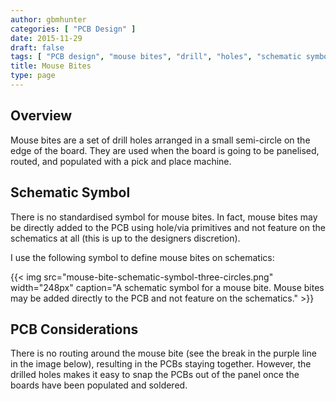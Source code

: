 ```yaml
---
author: gbmhunter
categories: [ "PCB Design" ]
date: 2015-11-29
draft: false
tags: [ "PCB design", "mouse bites", "drill", "holes", "schematic symbol" ]
title: Mouse Bites
type: page
---
```


## Overview

Mouse bites are a set of drill holes arranged in a small semi-circle on the edge of the board. They are used when the board is going to be panelised, routed, and populated with a pick and place machine.

## Schematic Symbol

There is no standardised symbol for mouse bites. In fact, mouse bites may be directly added to the PCB using hole/via primitives and not feature on the schematics at all (this is up to the designers discretion).

I use the following symbol to define mouse bites on schematics:

{{< img src="mouse-bite-schematic-symbol-three-circles.png" width="248px" caption="A schematic symbol for a mouse bite. Mouse bites may be added directly to the PCB and not feature on the schematics."  >}}

## PCB Considerations

There is no routing around the mouse bite (see the break in the purple line in the image below), resulting in the PCBs staying together. However, the drilled holes makes it easy to snap the PCBs out of the panel once the boards have been populated and soldered.
